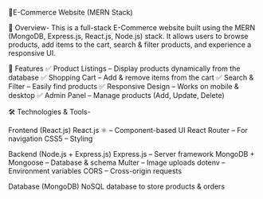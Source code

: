 🛒E-Commerce Website (MERN Stack)

📌 Overview-
This is a full-stack E-Commerce website built using the MERN (MongoDB, Express.js, React.js, Node.js) stack. It allows users to browse products, add items to the cart, search & filter products, and experience a responsive UI.

🚀 Features
✅ Product Listings – Display products dynamically from the database
✅ Shopping Cart – Add & remove items from the cart
✅ Search & Filter – Easily find products
✅ Responsive Design – Works on mobile & desktop
✅ Admin Panel – Manage products (Add, Update, Delete)

🛠️ Technologies & Tools-

Frontend (React.js)
React.js ⚛️ – Component-based UI
React Router – For navigation
CSS5 – Styling

Backend (Node.js + Express.js)
Express.js – Server framework
MongoDB + Mongoose – Database & schema
Multer – Image uploads
dotenv – Environment variables
CORS – Cross-origin requests

Database (MongoDB)
NoSQL database to store products & orders
